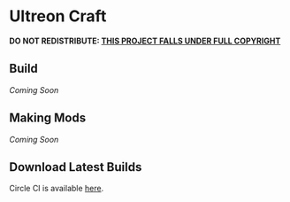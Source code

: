 # Ultreon Craft
**DO NOT REDISTRIBUTE: [THIS PROJECT FALLS UNDER FULL COPYRIGHT](LICENSE)**

## Build
*Coming Soon*

## Making Mods
*Coming Soon*

## Download Latest Builds
Circle CI is available [here](https://app.circleci.com/pipelines/github/Ultreon/ultreon-craft).
